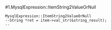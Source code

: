 #1.MysqlExpression::ItemString2ValueOrNull

```
MysqlExpression::ItemString2ValueOrNull
--String *ret = item->val_str(&string_result);
--
```